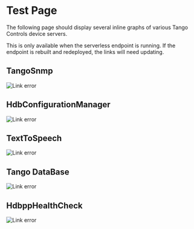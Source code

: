 # Test Page

The following page should display several inline graphs of various Tango Controls device servers. 

This is only available when the serverless endpoint is running. If the endpoint is rebuilt and redeployed, the links will need updating.

## TangoSnmp

![Link error](https://jj37pt32s7.execute-api.eu-west-1.amazonaws.com/dev/graph?url=https://gitlab.esrf.fr/accelerators/System/tangosnmp/-/raw/master/TangoSnmp.xmi&format=png)

## HdbConfigurationManager

![Link error](https://jj37pt32s7.execute-api.eu-west-1.amazonaws.com/dev/graph?url=https://raw.githubusercontent.com/tango-controls-hdbpp/hdbpp-cm/master/src/HdbConfigurationManager.xmi&format=png)

## TextToSpeech

![Link error](https://jj37pt32s7.execute-api.eu-west-1.amazonaws.com/dev/graph?url=https://gitlab.esrf.fr/accelerators/System/TextToSpeech/-/raw/master/TextToSpeech.xmi&format=png)

## Tango DataBase

![Link error](https://jj37pt32s7.execute-api.eu-west-1.amazonaws.com/dev/graph?url=https://raw.githubusercontent.com/tango-controls/TangoDatabase/master/DataBase.xmi&format=png)

## HdbppHealthCheck

![Link error](https://jj37pt32s7.execute-api.eu-west-1.amazonaws.com/dev/graph?url=https://raw.githubusercontent.com/tango-controls-hdbpp/hdbpp-timescale-project/master/components/hdbpp-health-check/src/HdbppHealthCheck.xmi&format=png)
